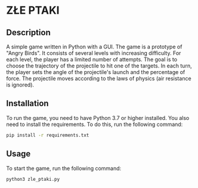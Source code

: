 # ZŁE PTAKI

## Description
A simple game written in Python with a GUI. The game is a prototype of "Angry Birds". It consists of several levels with increasing difficulty. For each level, the player has a limited number of attempts. The goal is to choose the trajectory of the projectile to hit one of the targets. In each turn, the player sets the angle of the projectile's launch and the percentage of force. The projectile moves according to the laws of physics (air resistance is ignored).

## Installation
To run the game, you need to have Python 3.7 or higher installed. You also need to install the requirements. To do this, run the following command:
```bash
pip install -r requirements.txt
```

## Usage
To start the game, run the following command:
```bash
python3 zle_ptaki.py
```
